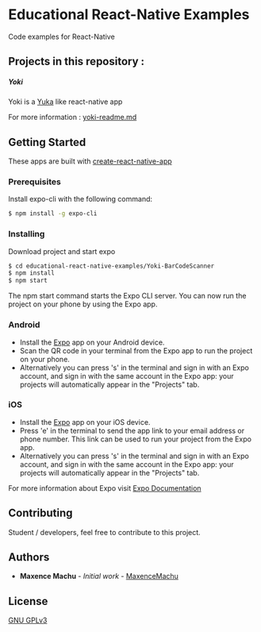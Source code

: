 # Educational React-Native Examples

Code examples for React-Native

## Projects in this repository : 

##### Yoki
Yoki is a  [Yuka](https://yuka.io/) like react-native app

For more information : [yoki-readme.md](Yoki/readme.md)

## Getting Started

These apps are built with [create-react-native-app](https://github.com/react-community/create-react-native-app)

### Prerequisites

Install expo-cli with the following command: 

```sh
$ npm install -g expo-cli
```

### Installing

Download project and start expo

```sh
$ cd educational-react-native-examples/Yoki-BarCodeScanner
$ npm install
$ npm start
```

The npm start command starts the Expo CLI server. You can now run the project on your phone by using the Expo app.

### Android

- Install the [Expo](https://expo.io) app on your Android device.
- Scan the QR code in your terminal from the Expo app to run the project on your phone.
- Alternatively you can press 's' in the terminal and sign in with an Expo account, and sign in with the same account in the Expo app: your projects will automatically appear in the "Projects" tab.

### iOS

- Install the [Expo](https://expo.io) app on your iOS device.
- Press 'e' in the terminal to send the app link to your email address or phone number. This link can be used to run your project from the Expo app.
- Alternatively you can press 's' in the terminal and sign in with an Expo account, and sign in with the same account in the Expo app: your projects will automatically appear in the "Projects" tab.

For more information about Expo visit [Expo Documentation](https://docs.expo.io/versions/latest/)

## Contributing

Student / developers, feel free to contribute to this project. 

## Authors

* **Maxence Machu** - *Initial work* - [MaxenceMachu](https://github.com/maxence-machu)

## License
[GNU GPLv3](https://choosealicense.com/licenses/gpl-3.0/)
